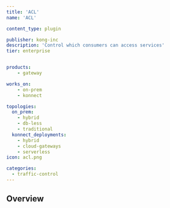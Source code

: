 ```yaml
---
title: 'ACL'
name: 'ACL'

content_type: plugin

publisher: kong-inc
description: 'Control which consumers can access services'
tier: enterprise


products:
    - gateway

works_on:
    - on-prem
    - konnect

topologies:
  on_prem:
    - hybrid
    - db-less
    - traditional
  konnect_deployments:
    - hybrid
    - cloud-gateways
    - serverless
icon: acl.png

categories:
  - traffic-control
---
```


## Overview
